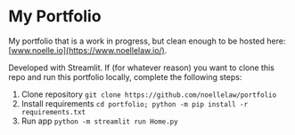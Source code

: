 # My Portfolio

My portfolio that is a work in progress, but clean enough to be hosted here: [www.noelle.io](https://www.noellelaw.io/).

Developed with Streamlit. If (for whatever reason) you want to clone this repo and run this portfolio locally, complete the following steps: 

1. Clone repository `git clone https://github.com/noellelaw/portfolio`
2. Install requirements `cd portfolio; python -m pip install -r requirements.txt`
3. Run app `python -m streamlit run Home.py`